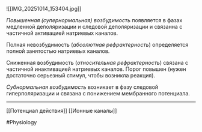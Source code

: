 
![[IMG_20251014_153404.jpg]]

*Повышенная (супернормальная) возбудимость* появляется в фазах медленной деполяризации и следовой деполяризации и связанна с частичной активацией натриевых каналов.
 
Полная невозбудимость (*абсолютная рефрактерность*) определяется полной занятостью натриевых каналов.

Сниженная возбудимость (*относительная рефрактерность*) связана с частичной инактивацией натриевых каналов. Порог повышен (нужен достаточно серьезный стимул, чтобы возникла реакция).

*Субнормальная возбудимость* возникает в фазу следовой гиперполяризации и связана с понижением мембранного потенциала.

---

[[Потенциал действия]]
[[Ионные каналы]]

#Physiology 